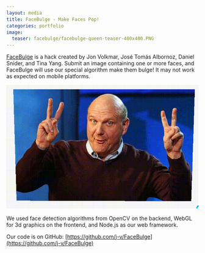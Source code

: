 ```yaml
---
layout: media
title: FaceBulge - Make Faces Pop!
categories: portfolio
image:
  teaser: facebulge/facebulge-queen-teaser-400x400.PNG
---
```


[FaceBulge](http://facebulge.jonvolkmar.com) is a hack created by Jon Volkmar, José Tomás Albornoz, Daniel Snider, and Tina Yang. Submit an image containing one or more faces, and FaceBulge will use our special algorithm make them bulge! It may not work as expected on mobile platforms.

![A bulged Steve Ballmer](/images/facebulge/facebulge-ballmer.gif)

We used face detection algorithms from OpenCV on the backend, WebGL for 3d graphics on the frontend, and Node.js as our web framework.

Our code is on GitHub: [https://github.com/j-v/FaceBulge](https://github.com/j-v/FaceBulge)
